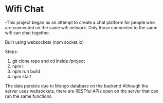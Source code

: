 # Wifi Chat

-This project began as an attempt to create a chat platform for people who are connected on the same wifi network.
Only those connected to the same wifi can chat together.

Built using websockets (npm socket.io)

Steps:
1. git clone repo and cd inside /project
2. npm i
3. npm run build
4. npm start

The data persists due to Mongo database on the backend
Although the server uses websockets, there are RESTful APIs open on the server that can run the same functions.
